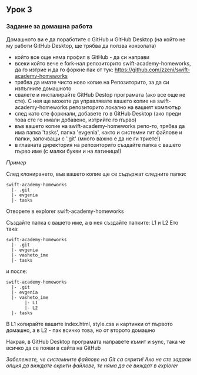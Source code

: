 ## Урок 3

### Задание за домашна работа

Домашното ви е да поработите с GitHub и GitHub Desktop (на който не му работи GitHub Desktop, ще трябва да ползва конзолата)

- който все още няма профил в GitHub - да си направи
- всеки който вече е fork-нал репозиторито swift-academy-homeworks, да го изтрие и да го форкне пак от тук: https://github.com/zzeni/swift-academy-homeworks
- трябва да имате чисто ново копие на Репозиторито, за да си изпълните домашното
- свалете и инсталирайте GitHub Destop програмата (ако все още не сте). С нея ще можете да управлявате вашето копие на swift-academy-homeworks репозиторито локално на вашият компютър
- след като сте форкнали, добавете го в GitHub Desktop (ако преди това сте го имали добавено, изтрийте го първо)
- във вашето копие на swift-academy-homeworks репо-то, трябва да има папка 'tasks', папка 'evgenia', както и системни гит файлове и папки, започващи с '.git' (много важно е да не ги триете!)
- в главната директория на репозиторито създайте папка с вашето първо име (с малки букви и на латиница!)

_Пример_

След клонирането, във вашето копие ще се съдържат следните папки:

    swift-academy-homeworks
      |- .git
      |- evgenia
      |- tasks

Отворете в explorer swift-academy-homeworks

Създайте папка с вашето име, а в нея създайте папките: L1 и L2
Ето така:

    swift-academy-homeworks
      |- .git
      |- evgenia
      |- vasheto_ime
      |- tasks

и после:

    swift-academy-homeworks
      |- .git
      |- evgenia
      |- vasheto_ime
           |- L1
           |- L2
      |- tasks

В L1 копирайте вашите index.html, style.css и картинки от първото домашно, а в L2 - пак всичко това, но от второто домашно

Накрая, в GitHub Desktop програмата направете къмит и sync, така че всичко да се появи в сайта на GitHub


_Забележете, че системните файлове на Git са скрити! Ако не сте задали опция да виждате скрити файлове, те няма да се виждат в explorer_
